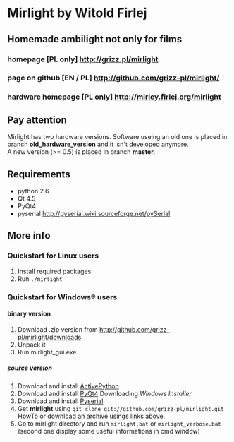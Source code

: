 Mirlight by Witold Firlej
=========================

## Homemade ambilight not only for films
### homepage  [PL only] <http://grizz.pl/mirlight>
### page on github [EN / PL] <http://github.com/grizz-pl/mirlight/>
### hardware homepage [PL only] <http://mirley.firlej.org/mirlight>

Pay attention
-------------

Mirlight has two hardware versions. Software useing an old one is placed in branch **old_hardware_version** and it isn't developed anymore.  
A new version (>= 0.5) is placed in branch **master**.

Requirements
------------

*  python 2.6
*  Qt 4.5
*  PyQt4
*  pyserial <http://pyserial.wiki.sourceforge.net/pySerial>

More info
---------

### Quickstart for Linux users

1. Install required packages
2. Run `./mirlight`

### Quickstart for Windows® users

#### binary version

1. Download .zip version from <http://github.com/grizz-pl/mirlight/downloads>
2. Unpack it
3. Run mirlight_gui.exe

##### source version

1. Download and install [ActivePython](http://www.activestate.com/store/download.aspx?prdGUID=b08b04e0-6872-4d9d-a722-7a0c2dea2758)
2. Download and install [PyQt4](http://www.riverbankcomputing.co.uk/software/pyqt/download) Downloading  *Windows Installer*
3. Download and install [Pyserial](http://sourceforge.net/projects/pyserial/files/)
4. Get **mirlight** using `git clone git://github.com/grizz-pl/mirlight.git` [HowTo](http://github.com/guides/using-git-and-github-for-the-windows-for-newbies) or download an archive usings links above.
5. Go to mirlight directory and run `mirlight.bat` or `mirlight_verbose.bat` (second one display some useful informations in cmd window)
